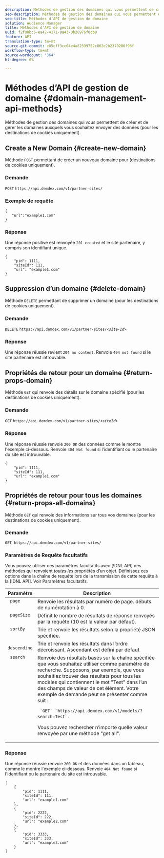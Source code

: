 ```yaml
---
description: Méthodes de gestion des domaines qui vous permettent de créer et de gérer les domaines auxquels vous souhaitez envoyer des données (pour les destinations de cookies uniquement).
seo-description: Méthodes de gestion des domaines qui vous permettent de créer et de gérer les domaines auxquels vous souhaitez envoyer des données (pour les destinations de cookies uniquement).
seo-title: Méthodes d’API de gestion de domaine
solution: Audience Manager
title: Méthodes d’API de gestion de domaine
uuid: f2f08bc5-ea42-4171-9a43-0b20976f0cb0
feature: API
translation-type: tm+mt
source-git-commit: e05eff3cc04e4a82399752c862e2b2370286f96f
workflow-type: tm+mt
source-wordcount: '364'
ht-degree: 6%

---
```



# Méthodes d’API de gestion de domaine {#domain-management-api-methods}

Méthodes de gestion des domaines qui vous permettent de créer et de gérer les domaines auxquels vous souhaitez envoyer des données (pour les destinations de cookies uniquement).

<!-- c_partner_site.xml -->

## Create a New Domain {#create-new-domain}

Méthode `POST` permettant de créer un nouveau domaine pour (destinations de cookies uniquement).

<!-- r_post_new_partner_site.xml -->

### Demande

`POST` `https://api.demdex.com/v1/partner-sites/`

### Exemple de requête

```
{
   "url":"example1.com"
}
```

### Réponse

Une réponse positive est renvoyée `201 created` et le site partenaire, y compris son identifiant unique.

```
{
    "pid": 1111,
    "siteId": 111,
    "url": "example1.com"
}
```

## Suppression d’un domaine {#delete-domain}

Méthode `DELETE` permettant de supprimer un domaine (pour les destinations de cookies uniquement).

<!-- r_delete_partner_site.xml -->

### Demande

`DELETE` `https://api.demdex.com/v1/partner-sites/`*`<site-Id>`*

### Réponse

Une réponse réussie revient `204 no content`. Renvoie `404 not found` si le site partenaire est introuvable.

## Propriétés de retour pour un domaine {#return-props-domain}

Méthode `GET` qui renvoie des détails sur le domaine spécifié (pour les destinations de cookies uniquement).

<!-- r_get_partner_site.xml -->

### Demande

`GET` `https://api.demdex.com/v1/partner-sites/`*`<siteId>`*

### Réponse

Une réponse réussie renvoie `200 OK` des données comme le montre l&#39;exemple ci-dessous. Renvoie `404 Not found` si l&#39;identifiant ou le partenaire du site est introuvable.

```
{
    "pid": 1111,
    "siteId": 111,
    "url": "example1.com"
}
```

## Propriétés de retour pour tous les domaines {#return-props-all-domains}

Méthode `GET` qui renvoie des informations sur tous vos domaines (pour les destinations de cookies uniquement).

<!-- r_get_partner_sites.xml -->

### Demande

`GET https://api.demdex.com/v1/partner-sites/`

### Paramètres de Requête facultatifs

Vous pouvez utiliser ces paramètres facultatifs avec [!DNL API] des méthodes qui renvoient *toutes les* propriétés d’un objet. Définissez ces options dans la chaîne de requête lors de la transmission de cette requête à la [!DNL API]. Voir Paramètres [](../../api/rest-api-main/aam-api-getting-started.md#optional-api-query-parameters)facultatifs.

<table id="table_B05A8EE22C9A4C72B84A8479E1AB7D0A"> 
 <thead> 
  <tr> 
   <th colname="col1" class="entry"> Paramètre </th> 
   <th colname="col2" class="entry"> Description </th> 
  </tr>
 </thead>
 <tbody> 
  <tr valign="top"> 
   <td colname="col1"><code> page</code> </td> 
   <td colname="col2"> Renvoie les résultats par numéro de page. débuts de numérotation à 0. </td> 
  </tr> 
  <tr valign="top"> 
   <td colname="col1"><code> pageSize</code> </td> 
   <td colname="col2"> Définit le nombre de résultats de réponse renvoyés par la requête (10 est la valeur par défaut). </td>
  </tr>
  <tr valign="top"> 
   <td colname="col1"><code> sortBy</code> </td> 
   <td colname="col2"> Trie et renvoie les résultats selon la propriété JSON spécifiée. </td>
  </tr>
  <tr valign="top"> 
   <td colname="col1"><code> descending</code> </td>
   <td colname="col2"> Trie et renvoie les résultats dans l’ordre décroissant. Ascendant est défini par défaut. </td>
  </tr>
  <tr valign="top">
   <td colname="col1"><code> search</code> </td>
   <td colname="col2">Renvoie des résultats basés sur la chaîne spécifiée que vous souhaitez utiliser comme paramètre de recherche. Supposons, par exemple, que vous souhaitiez trouver des résultats pour tous les modèles qui contiennent le mot "Test" dans l’un des champs de valeur de cet élément. Votre exemple de demande peut se présenter comme suit : <p><code> `GET` `https://api.demdex.com/v1/models/?search=Test`</code>. </p> <p>Vous pouvez rechercher n’importe quelle valeur renvoyée par une méthode "get all". </p> </td>
  </tr> 
 </tbody> 
</table>

### Réponse

Une réponse réussie renvoie `200 OK` et des données dans un tableau, comme le montre l&#39;exemple ci-dessous. Renvoie `404 Not found` si l&#39;identifiant ou le partenaire du site est introuvable.

```
[
    {
        "pid": 1111,
        "siteId": 111,
        "url": "example1.com"
    },
    {
        "pid": 2222,
        "siteId": 222,
        "url": "example2.com"
    },
    {
        "pid": 3333,
        "siteId": 333,
        "url": "example3.com"
    }
]
```
